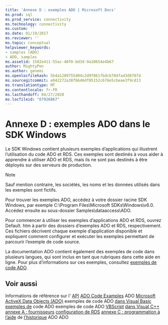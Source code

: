 ```yaml
---
title: 'Annexe D : exemples ADO | Microsoft Docs'
ms.prod: sql
ms.prod_service: connectivity
ms.technology: connectivity
ms.custom: ''
ms.date: 01/19/2017
ms.reviewer: ''
ms.topic: conceptual
helpviewer_keywords:
- samples [ADO]
- ADO, samples
ms.assetid: 1582e411-55ac-40f0-bd3d-9a10654e4b67
author: MightyPen
ms.author: genemi
ms.openlocfilehash: 5b4a1289755d04c2d9f861fbdcb704fad3d8707d
ms.sourcegitcommit: e042272a38fb646df05152c676e5cbeae3f9cd13
ms.translationtype: MT
ms.contentlocale: fr-FR
ms.lasthandoff: 04/27/2020
ms.locfileid: "67926867"
---
```

# <a name="appendix-d-ado-samples-in-the-windows-sdk"></a>Annexe D : exemples ADO dans le SDK Windows
Le SDK Windows contient plusieurs exemples d’applications qui illustrent l’utilisation du code ADO et RDS. Ces exemples sont destinés à vous aider à apprendre à utiliser ADO et RDS, mais ils ne sont pas destinés à être déployés sur des serveurs de production.

> [!NOTE]
>  Sauf mention contraire, les sociétés, les noms et les données utilisés dans les exemples sont fictifs.

 Pour trouver les exemples ADO, accédez à votre dossier racine SDK Windows, par exemple C:\Program Files\Microsoft SDKs\Windows\v6.0. Accédez ensuite au sous-dossier Samples\dataaccess\ADO.

 Pour commencer à utiliser les exemples d’applications ADO et RDS, ouvrez Default. htm à partir des dossiers d’exemples ADO et RDS, respectivement. Ces fichiers décrivent chaque exemple d’application disponible et expliquent comment configurer et exécuter les exemples permettant de parcourir l’exemple de code source.

 La documentation ADO contient également des exemples de code dans plusieurs langues, qui sont inclus en tant que rubriques dans cette aide en ligne. Pour plus d’informations sur ces exemples, consultez [exemples de code ADO](../../../ado/reference/ado-api/ado-code-examples.md).

## <a name="see-also"></a>Voir aussi
 Informations de référence sur l' [API](../../../ado/reference/ado-api/ado-api-reference.md) [ADO Code Examples](../../../ado/reference/ado-api/ado-code-examples.md) ADO [Microsoft ActiveX Data Objects (ADO)](../../../ado/microsoft-activex-data-objects-ado.md) exemples de code ADO [dans Visual Basic exemples de](../../../ado/reference/ado-api/ado-code-examples-in-visual-basic.md) code ADO exemples de code ADO [VBScript](../../../ado/reference/ado-api/ado-code-examples-vbscript.md) [dans Visual C++](../../../ado/reference/ado-api/ado-code-examples-in-visual-c.md) [annexe A : fournisseurs](../../../ado/guide/appendixes/appendix-a-providers.md) [configuration de RDS](../../../ado/guide/remote-data-service/configuring-rds.md) [annexe C : programmation à l’aide](../../../ado/guide/appendixes/appendix-c-programming-with-ado.md) de [l’historique](../../../ado/guide/ado-history.md) ADO ADO
